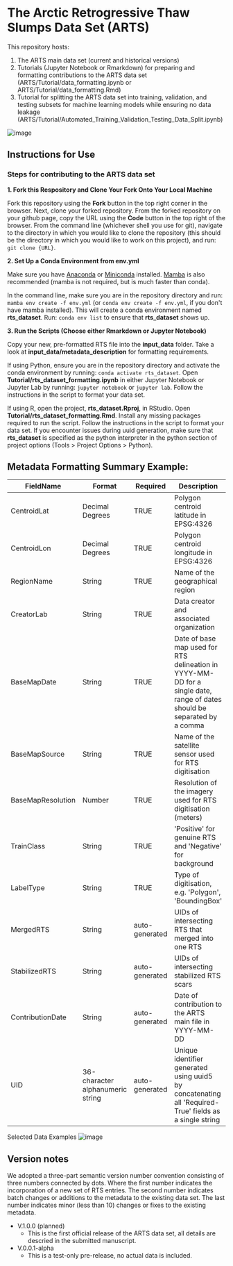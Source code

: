# The Arctic Retrogressive Thaw Slumps Data Set (ARTS)

This repository hosts:
1. The ARTS main data set (current and historical versions)
2. Tutorials (Jupyter Notebook or Rmarkdown) for preparing and formatting contributions to the ARTS data set (ARTS/Tutorial/data_formatting.ipynb or ARTS/Tutorial/data_formatting.Rmd)
3. Tutorial for splitting the ARTS data set into training, validation, and testing subsets for machine learning models while ensuring no data leakage (ARTS/Tutorial/Automated_Training_Validation_Testing_Data_Split.ipynb)

![image](https://github.com/whrc/ARTS/blob/main/img/Yang_RTS_site_figure1_Dec_5_2023%20sm.jpg)

## Instructions for Use

### Steps for contributing to the ARTS data set
**1. Fork this Respository and Clone Your Fork Onto Your Local Machine**

Fork this repository using the **Fork** button in the top right corner in the browser. Next, clone your forked repository. From the forked repository on your github page, copy the URL using the **Code** button in the top right of the browser. From the command line (whichever shell you use for git), navigate to the directory in which you would like to clone the repository (this should be the directory in which you would like to work on this project), and run: `git clone {URL}`.

**2. Set Up a Conda Environment from env.yml**

Make sure you have [Anaconda](https://www.anaconda.com/download/) or [Miniconda](https://docs.conda.io/projects/miniconda/en/latest/) installed. [Mamba](https://anaconda.org/conda-forge/mamba) is also recommended (mamba is not required, but is much faster than conda).

In the command line, make sure you are in the repository directory and run: `mamba env create -f env.yml` (or `conda env create -f env.yml`, if you don't have mamba installed). This will create a conda environment named **rts_dataset**. Run: `conda env list` to ensure that **rts_dataset** shows up.

**3. Run the Scripts (Choose either Rmarkdown or Jupyter Notebook)**

Copy your new, pre-formatted RTS file into the **input_data** folder. Take a look at **input_data/metadata_description** for formatting requirements.
   
If using Python, ensure you are in the repository directory and activate the conda environment by running: `conda activate rts_dataset`. Open **Tutorial/rts_dataset_formatting.ipynb** in either Jupyter Notebook or Jupyter Lab by running: `jupyter notebook` or `jupyter lab`. Follow the instructions in the script to format your data set.
   
If using R, open the project, **rts_dataset.Rproj**, in RStudio. Open **Tutorial/rts_dataset_formatting.Rmd**. Install any missing packages required to run the script. Follow the instructions in the script to format your data set. If you encounter issues during uuid generation, make sure that **rts_dataset** is specified as the python interpreter in the python section of project options (Tools > Project Options > Python).

## Metadata Formatting Summary Example:

| FieldName         | Format                           | Required       | Description                                                                                                                |
|-------------------|----------------------------------|----------------|----------------------------------------------------------------------------------------------------------------------------|
| CentroidLat       | Decimal Degrees                  | TRUE           | Polygon centroid latitude in EPSG:4326                                                                                     |
| CentroidLon       | Decimal Degrees                  | TRUE           | Polygon centroid longitude in EPSG:4326                                                                                    |
| RegionName        | String                           | TRUE           | Name of the geographical region                                                                                            |
| CreatorLab        | String                           | TRUE           | Data creator and associated organization                                                                                   |
| BaseMapDate       | String                           | TRUE           | Date of base map used for RTS delineation in YYYY-MM-DD for a single date, range of dates should be separated by a comma   |
| BaseMapSource     | String                           | TRUE           | Name of the satellite sensor used for RTS digitisation                                                                     |
| BaseMapResolution | Number                           | TRUE           | Resolution of the imagery used for RTS digitisation (meters)                                                               |
| TrainClass        | String                           | TRUE           | 'Positive' for genuine RTS and 'Negative' for background                                                                   |
| LabelType         | String                           | TRUE           | Type of digitisation, e.g. 'Polygon', 'BoundingBox'                                                                        |
| MergedRTS         | String                           | auto-generated | UIDs of intersecting RTS that merged into one RTS                                                                          |
| StabilizedRTS     | String                           | auto-generated | UIDs of intersecting stabilized RTS scars                                                                                  |
| ContributionDate  | String                           | auto-generated | Date of contribution to the ARTS main file in YYYY-MM-DD                                                                   |
| UID               | 36-character alphanumeric string | auto-generated | Unique identifier generated using uuid5 by concatenating all 'Required-True' fields as a single string                   |


Selected Data Examples
![image](https://github.com/whrc/ARTS/blob/main/img/RTSfigure.jpg)




## Version notes
We adopted a three-part semantic version number convention consisting of three numbers connected by dots. Where the first number indicates the incorporation of a new set of RTS entries. The second number indicates batch changes or additions to the metadata to the existing data set. The last number indicates minor (less than 10) changes or fixes to the existing metadata. 


- V.1.0.0 (planned)
    - This is the first official release of the ARTS data set, all details are descried in the submitted manuscript.
- V.0.0.1-alpha
    - This is a test-only pre-release, no actual data is included.

